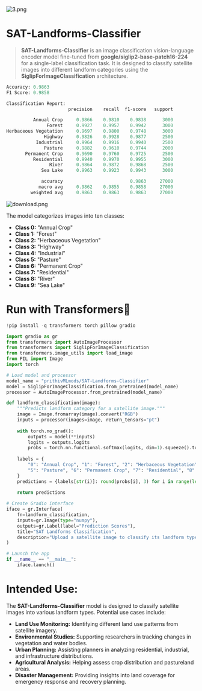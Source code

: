 ![3.png](https://cdn-uploads.huggingface.co/production/uploads/65bb837dbfb878f46c77de4c/6rEQLpCqxSb1JECmzNCKz.png)

# **SAT-Landforms-Classifier**

> **SAT-Landforms-Classifier** is an image classification vision-language encoder model fine-tuned from **google/siglip2-base-patch16-224** for a single-label classification task. It is designed to classify satellite images into different landform categories using the **SiglipForImageClassification** architecture.  

```py
Accuracy: 0.9863
F1 Score: 0.9858

Classification Report:
                       precision    recall  f1-score   support

          Annual Crop     0.9866    0.9810    0.9838      3000
               Forest     0.9927    0.9957    0.9942      3000
Herbaceous Vegetation     0.9697    0.9800    0.9748      3000
              Highway     0.9826    0.9928    0.9877      2500
           Industrial     0.9964    0.9916    0.9940      2500
              Pasture     0.9882    0.9610    0.9744      2000
       Permanent Crop     0.9690    0.9760    0.9725      2500
          Residential     0.9940    0.9970    0.9955      3000
                River     0.9864    0.9872    0.9868      2500
             Sea Lake     0.9963    0.9923    0.9943      3000

             accuracy                         0.9863     27000
            macro avg     0.9862    0.9855    0.9858     27000
         weighted avg     0.9863    0.9863    0.9863     27000
```

![download.png](https://cdn-uploads.huggingface.co/production/uploads/65bb837dbfb878f46c77de4c/Vt95rKi7pcP_6mV9fkIkS.png)

The model categorizes images into ten classes:
- **Class 0:** "Annual Crop"
- **Class 1:** "Forest"
- **Class 2:** "Herbaceous Vegetation"
- **Class 3:** "Highway"
- **Class 4:** "Industrial"
- **Class 5:** "Pasture"
- **Class 6:** "Permanent Crop"
- **Class 7:** "Residential"
- **Class 8:** "River"
- **Class 9:** "Sea Lake"

# **Run with Transformers🤗**

```python
!pip install -q transformers torch pillow gradio
```

```python
import gradio as gr
from transformers import AutoImageProcessor
from transformers import SiglipForImageClassification
from transformers.image_utils import load_image
from PIL import Image
import torch

# Load model and processor
model_name = "prithivMLmods/SAT-Landforms-Classifier"
model = SiglipForImageClassification.from_pretrained(model_name)
processor = AutoImageProcessor.from_pretrained(model_name)

def landform_classification(image):
    """Predicts landform category for a satellite image."""
    image = Image.fromarray(image).convert("RGB")
    inputs = processor(images=image, return_tensors="pt")
    
    with torch.no_grad():
        outputs = model(**inputs)
        logits = outputs.logits
        probs = torch.nn.functional.softmax(logits, dim=1).squeeze().tolist()
    
    labels = {
        "0": "Annual Crop", "1": "Forest", "2": "Herbaceous Vegetation", "3": "Highway", "4": "Industrial", 
        "5": "Pasture", "6": "Permanent Crop", "7": "Residential", "8": "River", "9": "Sea Lake"
    }
    predictions = {labels[str(i)]: round(probs[i], 3) for i in range(len(probs))}
    
    return predictions

# Create Gradio interface
iface = gr.Interface(
    fn=landform_classification,
    inputs=gr.Image(type="numpy"),
    outputs=gr.Label(label="Prediction Scores"),
    title="SAT Landforms Classification",
    description="Upload a satellite image to classify its landform type."
)

# Launch the app
if __name__ == "__main__":
    iface.launch()
```

# **Intended Use:**  

The **SAT-Landforms-Classifier** model is designed to classify satellite images into various landform types. Potential use cases include:  

- **Land Use Monitoring:** Identifying different land use patterns from satellite imagery.
- **Environmental Studies:** Supporting researchers in tracking changes in vegetation and water bodies.
- **Urban Planning:** Assisting planners in analyzing residential, industrial, and infrastructure distributions.
- **Agricultural Analysis:** Helping assess crop distribution and pastureland areas.
- **Disaster Management:** Providing insights into land coverage for emergency response and recovery planning.
